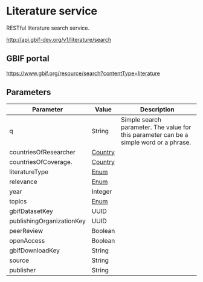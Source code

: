 # Literature service

RESTful literature search service.

http://api.gbif-dev.org/v1/literature/search

## GBIF portal

https://www.gbif.org/resource/search?contentType=literature

## Parameters

| Parameter                  | Value                                                                                                       | Description                                                                             |
| -------------------------- | ----------------------------------------------------------------------------------------------------------- | --------------------------------------------------------------------------------------- |
| q                          | String                                                                                                      | Simple search parameter. The value for this parameter can be a simple word or a phrase. |
| countriesOfResearcher      | [Country](https://github.com/gbif/gbif-api/blob/master/src/main/java/org/gbif/api/vocabulary/Country.java)  | |
| countriesOfCoverage.       | [Country](https://github.com/gbif/gbif-api/blob/master/src/main/java/org/gbif/api/vocabulary/Country.java)  | |
| literatureType             | [Enum](src/mail/java/org/gbif/literature/api/LiteratureType.java)                                           | |
| relevance                  | [Enum](src/mail/java/org/gbif/literature/api/Relevance.java)                                                | |
| year                       | Integer                                                                                                     | |
| topics                     | [Enum](src/mail/java/org/gbif/literature/api/Topic.java)                                                    | |
| gbifDatasetKey             | UUID                                                                                                        | |
| publishingOrganizationKey  | UUID                                                                                                        | |
| peerReview                 | Boolean                                                                                                     | |
| openAccess                 | Boolean                                                                                                     | |
| gbifDownloadKey            | String                                                                                                      | |
| source                     | String                                                                                                      | |
| publisher                  | String                                                                                                      | |
